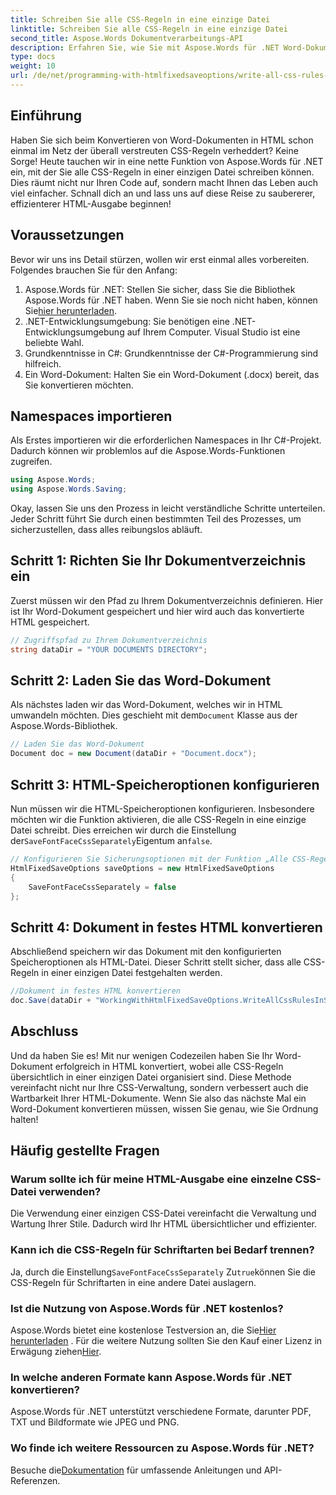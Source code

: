 ```yaml
---
title: Schreiben Sie alle CSS-Regeln in eine einzige Datei
linktitle: Schreiben Sie alle CSS-Regeln in eine einzige Datei
second_title: Aspose.Words Dokumentverarbeitungs-API
description: Erfahren Sie, wie Sie mit Aspose.Words für .NET Word-Dokumente mit allen CSS-Regeln in einer einzigen Datei in HTML konvertieren, um saubereren Code und einfachere Wartung zu erzielen.
type: docs
weight: 10
url: /de/net/programming-with-htmlfixedsaveoptions/write-all-css-rules-in-single-file/
---
```

## Einführung

Haben Sie sich beim Konvertieren von Word-Dokumenten in HTML schon einmal im Netz der überall verstreuten CSS-Regeln verheddert? Keine Sorge! Heute tauchen wir in eine nette Funktion von Aspose.Words für .NET ein, mit der Sie alle CSS-Regeln in einer einzigen Datei schreiben können. Dies räumt nicht nur Ihren Code auf, sondern macht Ihnen das Leben auch viel einfacher. Schnall dich an und lass uns auf diese Reise zu saubererer, effizienterer HTML-Ausgabe beginnen!

## Voraussetzungen

Bevor wir uns ins Detail stürzen, wollen wir erst einmal alles vorbereiten. Folgendes brauchen Sie für den Anfang:

1.  Aspose.Words für .NET: Stellen Sie sicher, dass Sie die Bibliothek Aspose.Words für .NET haben. Wenn Sie sie noch nicht haben, können Sie[hier herunterladen](https://releases.aspose.com/words/net/).
2. .NET-Entwicklungsumgebung: Sie benötigen eine .NET-Entwicklungsumgebung auf Ihrem Computer. Visual Studio ist eine beliebte Wahl.
3. Grundkenntnisse in C#: Grundkenntnisse der C#-Programmierung sind hilfreich.
4. Ein Word-Dokument: Halten Sie ein Word-Dokument (.docx) bereit, das Sie konvertieren möchten.

## Namespaces importieren

Als Erstes importieren wir die erforderlichen Namespaces in Ihr C#-Projekt. Dadurch können wir problemlos auf die Aspose.Words-Funktionen zugreifen.

```csharp
using Aspose.Words;
using Aspose.Words.Saving;
```

Okay, lassen Sie uns den Prozess in leicht verständliche Schritte unterteilen. Jeder Schritt führt Sie durch einen bestimmten Teil des Prozesses, um sicherzustellen, dass alles reibungslos abläuft.

## Schritt 1: Richten Sie Ihr Dokumentverzeichnis ein

Zuerst müssen wir den Pfad zu Ihrem Dokumentverzeichnis definieren. Hier ist Ihr Word-Dokument gespeichert und hier wird auch das konvertierte HTML gespeichert.

```csharp
// Zugriffspfad zu Ihrem Dokumentverzeichnis
string dataDir = "YOUR DOCUMENTS DIRECTORY";
```

## Schritt 2: Laden Sie das Word-Dokument

 Als nächstes laden wir das Word-Dokument, welches wir in HTML umwandeln möchten. Dies geschieht mit dem`Document` Klasse aus der Aspose.Words-Bibliothek.

```csharp
// Laden Sie das Word-Dokument
Document doc = new Document(dataDir + "Document.docx");
```

## Schritt 3: HTML-Speicheroptionen konfigurieren

 Nun müssen wir die HTML-Speicheroptionen konfigurieren. Insbesondere möchten wir die Funktion aktivieren, die alle CSS-Regeln in eine einzige Datei schreibt. Dies erreichen wir durch die Einstellung der`SaveFontFaceCssSeparately`Eigentum an`false`.

```csharp
// Konfigurieren Sie Sicherungsoptionen mit der Funktion „Alle CSS-Regeln in eine Datei schreiben“
HtmlFixedSaveOptions saveOptions = new HtmlFixedSaveOptions 
{ 
    SaveFontFaceCssSeparately = false 
};
```

## Schritt 4: Dokument in festes HTML konvertieren

Abschließend speichern wir das Dokument mit den konfigurierten Speicheroptionen als HTML-Datei. Dieser Schritt stellt sicher, dass alle CSS-Regeln in einer einzigen Datei festgehalten werden.

```csharp
//Dokument in festes HTML konvertieren
doc.Save(dataDir + "WorkingWithHtmlFixedSaveOptions.WriteAllCssRulesInSingleFile.html", saveOptions);
```

## Abschluss

Und da haben Sie es! Mit nur wenigen Codezeilen haben Sie Ihr Word-Dokument erfolgreich in HTML konvertiert, wobei alle CSS-Regeln übersichtlich in einer einzigen Datei organisiert sind. Diese Methode vereinfacht nicht nur Ihre CSS-Verwaltung, sondern verbessert auch die Wartbarkeit Ihrer HTML-Dokumente. Wenn Sie also das nächste Mal ein Word-Dokument konvertieren müssen, wissen Sie genau, wie Sie Ordnung halten!

## Häufig gestellte Fragen

### Warum sollte ich für meine HTML-Ausgabe eine einzelne CSS-Datei verwenden?
Die Verwendung einer einzigen CSS-Datei vereinfacht die Verwaltung und Wartung Ihrer Stile. Dadurch wird Ihr HTML übersichtlicher und effizienter.

### Kann ich die CSS-Regeln für Schriftarten bei Bedarf trennen?
 Ja, durch die Einstellung`SaveFontFaceCssSeparately` Zu`true`können Sie die CSS-Regeln für Schriftarten in eine andere Datei auslagern.

### Ist die Nutzung von Aspose.Words für .NET kostenlos?
 Aspose.Words bietet eine kostenlose Testversion an, die Sie[Hier herunterladen](https://releases.aspose.com/) . Für die weitere Nutzung sollten Sie den Kauf einer Lizenz in Erwägung ziehen[Hier](https://purchase.aspose.com/buy).

### In welche anderen Formate kann Aspose.Words für .NET konvertieren?
Aspose.Words für .NET unterstützt verschiedene Formate, darunter PDF, TXT und Bildformate wie JPEG und PNG.

### Wo finde ich weitere Ressourcen zu Aspose.Words für .NET?
 Besuche die[Dokumentation](https://reference.aspose.com/words/net/) für umfassende Anleitungen und API-Referenzen.
